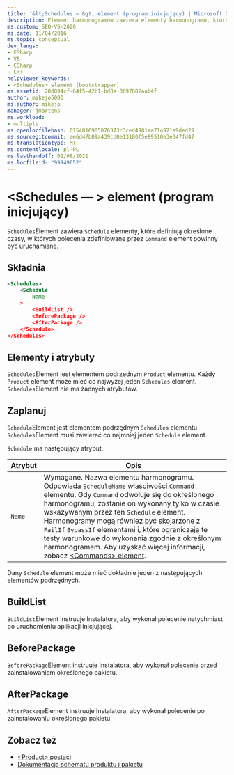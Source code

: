 ```yaml
---
title: '&lt;Schedules — &gt; element (program inicjujący) | Microsoft Docs'
description: Element harmonogramów zawiera elementy harmonogramu, które definiują określone czasy, w których polecenia zdefiniowane przez element polecenia powinny być uruchamiane.
ms.custom: SEO-VS-2020
ms.date: 11/04/2016
ms.topic: conceptual
dev_langs:
- FSharp
- VB
- CSharp
- C++
helpviewer_keywords:
- <Schedules> element [bootstrapper]
ms.assetid: 28d094cf-64f5-42b1-bd8a-3697082aab4f
author: mikejo5000
ms.author: mikejo
manager: jmartens
ms.workload:
- multiple
ms.openlocfilehash: 0154816985076373c3ced4981aa714971a9ded29
ms.sourcegitcommit: ae6d47b09a439cd0e13180f5e89510e3e347fd47
ms.translationtype: MT
ms.contentlocale: pl-PL
ms.lasthandoff: 02/08/2021
ms.locfileid: "99949652"
---
```

# <a name="ltschedulesgt-element-bootstrapper"></a>&lt;Schedules — &gt; element (program inicjujący)
`Schedules`Element zawiera `Schedule` elementy, które definiują określone czasy, w których polecenia zdefiniowane przez `Command` element powinny być uruchamiane.

## <a name="syntax"></a>Składnia

```xml
<Schedules>
    <Schedule
        Name
    >
        <BuildList />
        <BeforePackage />
        <AfterPackage />
    </Schedule>
</Schedules>
```

## <a name="elements-and-attributes"></a>Elementy i atrybuty
 `Schedules`Element jest elementem podrzędnym `Product` elementu. Każdy `Product` element może mieć co najwyżej jeden `Schedules` element. `Schedules`Element nie ma żadnych atrybutów.

## <a name="schedule"></a>Zaplanuj
 `Schedule`Element jest elementem podrzędnym `Schedules` elementu. `Schedules`Element musi zawierać co najmniej jeden `Schedule` element.

 `Schedule` ma następujący atrybut.

|Atrybut|Opis|
|---------------|-----------------|
|`Name`|Wymagane. Nazwa elementu harmonogramu. Odpowiada `ScheduleName` właściwości `Command` elementu. Gdy `Command` odwołuje się do określonego harmonogramu, zostanie on wykonany tylko w czasie wskazywanym przez ten `Schedule` element. Harmonogramy mogą również być skojarzone z `FailIf` `BypassIf` elementami i, które ograniczają te testy warunkowe do wykonania zgodnie z określonym harmonogramem. Aby uzyskać więcej informacji, zobacz [ \<Commands> element](../deployment/commands-element-bootstrapper.md).|

 Dany `Schedule` element może mieć dokładnie jeden z następujących elementów podrzędnych.

## <a name="buildlist"></a>BuildList
 `BuildList`Element instruuje Instalatora, aby wykonał polecenie natychmiast po uruchomieniu aplikacji inicjującej.

## <a name="beforepackage"></a>BeforePackage
 `BeforePackage`Element instruuje Instalatora, aby wykonał polecenie przed zainstalowaniem określonego pakietu.

## <a name="afterpackage"></a>AfterPackage
 `AfterPackage`Element instruuje Instalatora, aby wykonał polecenie po zainstalowaniu określonego pakietu.

## <a name="see-also"></a>Zobacz też
- [\<Product> postaci](../deployment/product-element-bootstrapper.md)
- [Dokumentacja schematu produktu i pakietu](../deployment/product-and-package-schema-reference.md)